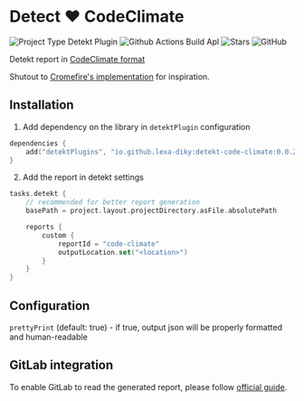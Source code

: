 # Detect ❤️ CodeClimate

![Project Type Detekt Plugin](https://img.shields.io/badge/detekt-plugin-blue)
![Github Actions Build Apl](https://img.shields.io/github/actions/workflow/status/lexa-diky/detekt-code-climate-report/build.yml)
![Stars](https://img.shields.io/github/stars/lexa-diky/detekt-code-climate-report)
![GitHub](https://img.shields.io/github/license/lexa-diky/detekt-code-climate-report)

Detekt report in [CodeClimate format](https://github.com/codeclimate/platform/blob/master/spec/analyzers/SPEC.md)

Shutout to [Cromefire's implementation](https://gitlab.com/cromefire/detekt-gitlab-report) for inspiration.

## Installation

1. Add dependency on the library in `detektPlugin` configuration

```kotlin
dependencies {
    add("detektPlugins", "io.github.lexa-diky:detekt-code-climate:0.0.2-SNAPSHOT")
}
```

2. Add the report in detekt settings

```kotlin
tasks.detekt {
    // recommended for better report generation
    basePath = project.layout.projectDirectory.asFile.absolutePath

    reports {
        custom {
            reportId = "code-climate"
            outputLocation.set("<location>")
        }
    }
}
```

## Configuration

`prettyPrint` (default: true) - if true, output json will be properly formatted and human-readable

## GitLab integration

To enable GitLab to read the generated report, please
follow [official guide](https://docs.gitlab.com/ee/ci/testing/code_quality.html#enable-code-quality).
